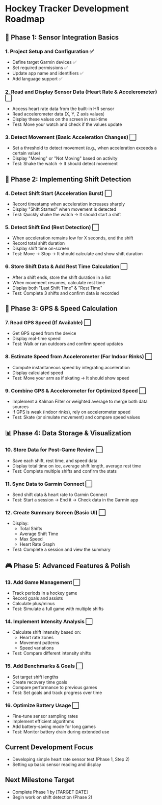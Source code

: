 # Hockey Tracker Development Roadmap

## 📱 Phase 1: Sensor Integration Basics

### 1. Project Setup and Configuration ✅
- Define target Garmin devices ✅
- Set required permissions ✅
- Update app name and identifiers ✅
- Add language support ✅

### 2. Read and Display Sensor Data (Heart Rate & Accelerometer) ⬜
- Access heart rate data from the built-in HR sensor
- Read accelerometer data (X, Y, Z axis values)
- Display these values on the screen in real-time
- Test: Move your watch and check if the values update

### 3. Detect Movement (Basic Acceleration Changes) ⬜
- Set a threshold to detect movement (e.g., when acceleration exceeds a certain value)
- Display "Moving" or "Not Moving" based on activity
- Test: Shake the watch → It should detect movement

## 🏒 Phase 2: Implementing Shift Detection

### 4. Detect Shift Start (Acceleration Burst) ⬜
- Record timestamp when acceleration increases sharply
- Display "Shift Started" when movement is detected
- Test: Quickly shake the watch → It should start a shift

### 5. Detect Shift End (Rest Detection) ⬜
- When acceleration remains low for X seconds, end the shift
- Record total shift duration
- Display shift time on-screen
- Test: Move → Stop → It should calculate and show shift duration

### 6. Store Shift Data & Add Rest Time Calculation ⬜
- After a shift ends, store the shift duration in a list
- When movement resumes, calculate rest time
- Display both "Last Shift Time" & "Rest Time"
- Test: Complete 3 shifts and confirm data is recorded

## 📡 Phase 3: GPS & Speed Calculation

### 7. Read GPS Speed (If Available) ⬜
- Get GPS speed from the device
- Display real-time speed
- Test: Walk or run outdoors and confirm speed updates

### 8. Estimate Speed from Accelerometer (For Indoor Rinks) ⬜
- Compute instantaneous speed by integrating acceleration
- Display calculated speed
- Test: Move your arm as if skating → It should show speed

### 9. Combine GPS & Accelerometer for Optimized Speed ⬜
- Implement a Kalman Filter or weighted average to merge both data sources
- If GPS is weak (indoor rinks), rely on accelerometer speed
- Test: Skate (or simulate movement) and compare speed values

## 📊 Phase 4: Data Storage & Visualization

### 10. Store Data for Post-Game Review ⬜
- Save each shift, rest time, and speed data
- Display total time on ice, average shift length, average rest time
- Test: Complete multiple shifts and confirm the stats

### 11. Sync Data to Garmin Connect ⬜
- Send shift data & heart rate to Garmin Connect
- Test: Start a session → End it → Check data in the Garmin app

### 12. Create Summary Screen (Basic UI) ⬜
- Display:
  - Total Shifts
  - Average Shift Time
  - Max Speed
  - Heart Rate Graph
- Test: Complete a session and view the summary

## 🎮 Phase 5: Advanced Features & Polish

### 13. Add Game Management ⬜
- Track periods in a hockey game
- Record goals and assists
- Calculate plus/minus
- Test: Simulate a full game with multiple shifts

### 14. Implement Intensity Analysis ⬜
- Calculate shift intensity based on:
  - Heart rate zones
  - Movement patterns
  - Speed variations
- Test: Compare different intensity shifts

### 15. Add Benchmarks & Goals ⬜
- Set target shift lengths
- Create recovery time goals
- Compare performance to previous games
- Test: Set goals and track progress over time

### 16. Optimize Battery Usage ⬜
- Fine-tune sensor sampling rates
- Implement efficient algorithms
- Add battery-saving mode for long games
- Test: Monitor battery drain during extended use

## Current Development Focus
- Developing simple heart rate sensor test (Phase 1, Step 2)
- Setting up basic sensor reading and display

## Next Milestone Target
- Complete Phase 1 by [TARGET DATE]
- Begin work on shift detection (Phase 2) 
